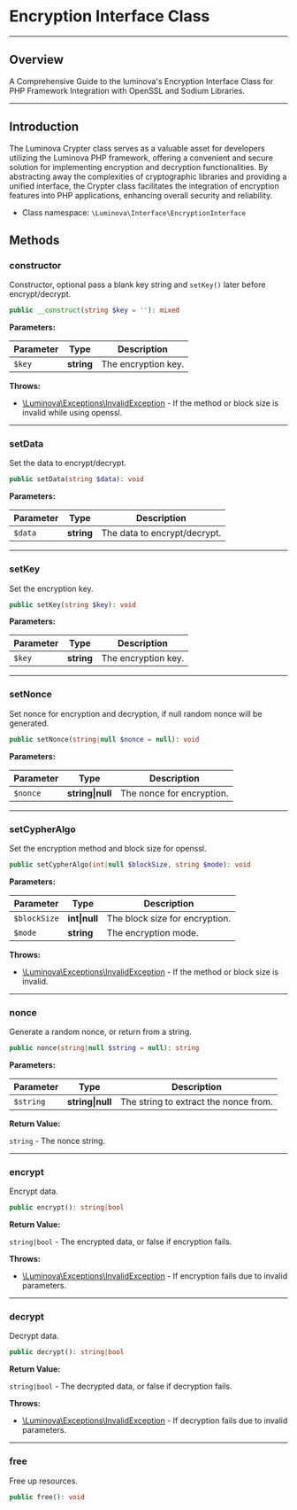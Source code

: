 # Encryption Interface Class

***

## Overview

A Comprehensive Guide to the luminova's Encryption Interface Class for PHP Framework Integration with OpenSSL and Sodium Libraries.

***

## Introduction

The Luminova Crypter class serves as a valuable asset for developers utilizing the Luminova PHP framework, offering a convenient and secure solution for implementing encryption and decryption functionalities. By abstracting away the complexities of cryptographic libraries and providing a unified interface, the Crypter class facilitates the integration of encryption features into PHP applications, enhancing overall security and reliability.

* Class namespace: `\Luminova\Interface\EncryptionInterface`

## Methods

### constructor

Constructor, optional pass a blank key string and `setKey()` later before encrypt/decrypt.

```php
public __construct(string $key = ''): mixed
```

**Parameters:**

| Parameter | Type | Description |
|-----------|------|-------------|
| `$key` | **string** | The encryption key. |

**Throws:**

- [\Luminova\Exceptions\InvalidException](/exceptions/classes.md#invalidexception) - If the method or block size is invalid while using openssl.

***

### setData

Set the data to encrypt/decrypt.

```php
public setData(string $data): void
```

**Parameters:**

| Parameter | Type | Description |
|-----------|------|-------------|
| `$data` | **string** | The data to encrypt/decrypt. |

***

### setKey

Set the encryption key.

```php
public setKey(string $key): void
```

**Parameters:**

| Parameter | Type | Description |
|-----------|------|-------------|
| `$key` | **string** | The encryption key. |

***

### setNonce

Set nonce for encryption and decryption, if null random nonce will be generated.

```php
public setNonce(string|null $nonce = null): void
```

**Parameters:**

| Parameter | Type | Description |
|-----------|------|-------------|
| `$nonce` | **string&#124;null** | The nonce for encryption. |

***

### setCypherAlgo

Set the encryption method and block size for openssl.

```php
public setCypherAlgo(int|null $blockSize, string $mode): void
```

**Parameters:**

| Parameter | Type | Description |
|-----------|------|-------------|
| `$blockSize` | **int&#124;null** | The block size for encryption. |
| `$mode` | **string** | The encryption mode. |

**Throws:**

- [\Luminova\Exceptions\InvalidException](/exceptions/classes.md#invalidexception) - If the method or block size is invalid.

***

### nonce

Generate a random nonce, or return from a string.

```php
public nonce(string|null $string = null): string
```

**Parameters:**

| Parameter | Type | Description |
|-----------|------|-------------|
| `$string` | **string&#124;null** | The string to extract the nonce from. |

**Return Value:** 

`string` -  The nonce string.

***

### encrypt

Encrypt data.

```php
public encrypt(): string|bool
```

**Return Value:** 

`string|bool` -  The encrypted data, or false if encryption fails.

**Throws:**

- [\Luminova\Exceptions\InvalidException](/exceptions/classes.md#invalidexception) - If encryption fails due to invalid parameters.

***

### decrypt

Decrypt data.

```php
public decrypt(): string|bool
```

**Return Value:** 

`string|bool` -  The decrypted data, or false if decryption fails.

**Throws:**

- [\Luminova\Exceptions\InvalidException](/exceptions/classes.md#invalidexception) - If decryption fails due to invalid parameters.

***

### free

Free up resources.

```php
public free(): void
```